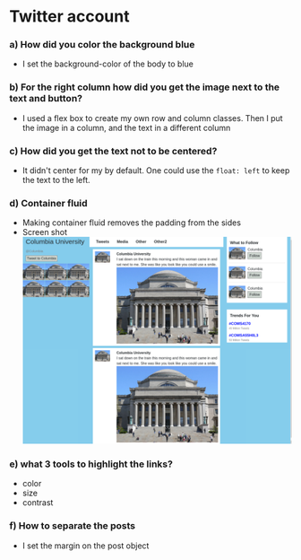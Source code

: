 # Twitter account

### a) How did you color the background blue
* I set the background-color of the body to blue

### b) For the right column how did you get the image next to the text and button?
* I used a flex box to create my own row and column classes. Then I put the image in a column, and the text in a different column

### c) How did you get the text not to be centered?
* It didn't center for my by default. One could use the `float: left` to keep the text to the left.

### d) Container fluid
* Making container fluid removes the padding from the sides
* Screen shot
![alt fluid-screenshot](twitter-account-cont-fluid.png)

### e) what 3 tools to highlight the links?
* color
* size
* contrast

### f) How to separate the posts
* I set the margin on the post object
